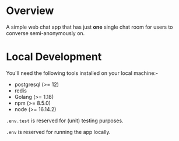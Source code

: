 # Overview

A simple web chat app that has just **one** single chat room for users to converse semi-anonymously on.

# Local Development

You'll need the following tools installed on your local machine:-
- postgresql (>= 12)
- redis
- Golang (>= 1.18)
- npm (>= 8.5.0)
- node (>= 16.14.2)

`.env.test` is reserved for (unit) testing purposes.

`.env` is reserved for running the app locally.